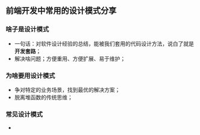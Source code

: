 ## 前端开发中常用的设计模式分享



### 啥子是设计模式

* 一句话：对软件设计经验的总结，能被我们套用的代码设计方法，说白了就是**开发套路**；
* 解决啥问题；方便重用、方便扩展、易于维护；

### 为啥要用设计模式

* 争对特定的业务场景，找到最优的解决方案；
* 脱离堆函数的传统思维；

### 常见设计模式

* 